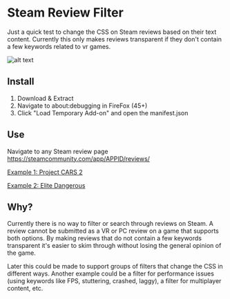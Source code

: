 # Steam Review Filter
Just a quick test to change the CSS on Steam reviews based on their text content. Currently this only makes reviews transparent if they don't contain a few keywords related to vr games.

![alt text](https://i.imgur.com/WCOIF6p.png)

## Install
1. Download & Extract
2. Navigate to about:debugging in FireFox (45+)
3. Click "Load Temporary Add-on" and open the manifest.json

## Use
Navigate to any Steam review page https://steamcommunity.com/app/APPID/reviews/

[Example 1: Project CARS 2](https://steamcommunity.com/app/378860/reviews/?browsefilter=toprated&snr=1_5_100010_&p=1)

[Example 2: Elite Dangerous](https://steamcommunity.com/app/359320/reviews/?p=1&browsefilter=toprated)

## Why?
Currently there is no way to filter or search through reviews on Steam. A review cannot be submitted as a VR or PC review on a game that supports both options. By making reviews that do not contain a few keywords transparent it's easier to skim through without losing the general opinion of the game.

Later this could be made to support groups of filters that change the CSS in different ways. Another example could be a filter for performance issues (using keywords like FPS, stuttering, crashed, laggy), a filter for multiplayer content, etc.